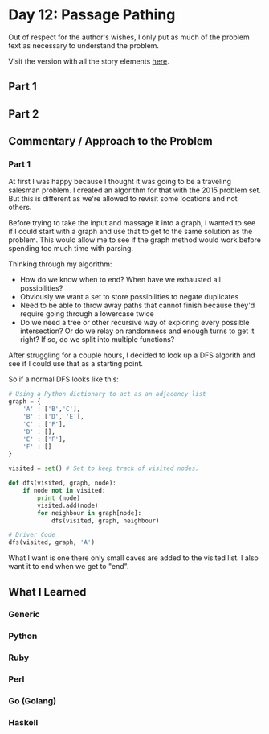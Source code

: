 # Day 12: Passage Pathing

Out of respect for the author's wishes, I only put as much of the problem text as necessary to understand the problem.

Visit the version with all the story elements [here](https://adventofcode.com/2021/day/12).

## Part 1


## Part 2

## Commentary / Approach to the Problem
### Part 1
At first I was happy because I thought it was going to be a traveling salesman problem. I created an algorithm for that with the 2015 problem set. But this is different as we're allowed to revisit some locations and not others.

Before trying to take the input and massage it into a graph, I wanted to see if I could start with a graph and use that to get to the same solution as the problem. This would allow me to see if the graph method would work before spending too much time with parsing.

Thinking through my algorithm:
- How do we know when to end? When have we exhausted all possibilities?
- Obviously we want a set to store possibilities to negate duplicates
- Need to be able to throw away paths that cannot finish because they'd require going through a lowercase twice
- Do we need a tree or other recursive way of exploring every possible intersection? Or do we relay on randomness and enough turns to get it right? If so, do we split into multiple functions?

After struggling for a couple hours, I decided to look up a DFS algorith and see if I could use that as a starting point.

So if a normal DFS looks like this:

```python
# Using a Python dictionary to act as an adjacency list
graph = {
    'A' : ['B','C'],
    'B' : ['D', 'E'],
    'C' : ['F'],
    'D' : [],
    'E' : ['F'],
    'F' : []
}

visited = set() # Set to keep track of visited nodes.

def dfs(visited, graph, node):
    if node not in visited:
        print (node)
        visited.add(node)
        for neighbour in graph[node]:
            dfs(visited, graph, neighbour)

# Driver Code
dfs(visited, graph, 'A')
```
What I want is one there only small caves are added to the visited list. I also want it to end when we get to "end".

## What I Learned

### Generic

### Python

### Ruby

### Perl

### Go (Golang)

### Haskell

